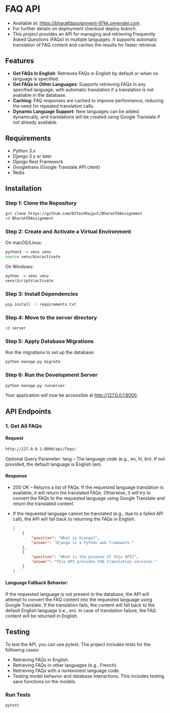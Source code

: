 # FAQ API

- Available at: https://bharatfdassignment-97kk.onrender.com .
- For further details on deployment checkout deploy branch.
- This project provides an API for managing and retrieving Frequently Asked Questions (FAQs) in multiple languages. It supports automatic translation of FAQ content and caches the results for faster retrieval.

## Features

- **Get FAQs in English**: Retrieves FAQs in English by default or when no language is specified.
- **Get FAQs in Other Languages**: Supports retrieving FAQs in any specified language, with automatic translation if a translation is not available in the database.
- **Caching**: FAQ responses are cached to improve performance, reducing the need for repeated translation calls.
- **Dynamic Language Support**: New languages can be added dynamically, and translations will be created using Google Translate if not already available.

## Requirements

- Python 3.x
- Django 3.x or later
- Django Rest Framework
- Googletrans (Google Translate API client)
- Redis 

## Installation

### Step 1: Clone the Repository

  ```bash
  git clone https://github.com/02YashRajput/BharatFDAssignment
  cd BharatFDAssignment
  ```
### Step 2: Create and Activate a Virtual Environment
On macOS/Linux:

```bash
python3 -m venv venv
source venv/bin/activate
```
On Windows:

```bash
python -m venv venv
venv\Scripts\activate
```

### Step 3: Install Dependencies

```bash
pip install -r requirements.txt
```

### Step 4: Move to the server directory

```bash
cd server
```

### Step 5: Apply Database Migrations
Run the migrations to set up the database:

```bash
python manage.py migrate
```

### Step 6: Run the Development Server

```bash
python manage.py runserver
```
Your application will now be accessible at http://127.0.0.1:8000.

## API Endpoints
### 1. Get All FAQs
#### Request
```bash
http://127.0.0.1:8000/api/faqs/ 
```
Optional Query Parameter: lang – The language code (e.g., en, hi, bn). If not provided, the default language is English (en).

#### Response
- 200 OK – Returns a list of FAQs. If the requested language translation is available, it will return the translated FAQs. Otherwise, it will try to convert the FAQs to the requested language using Google Translate and return the translated content.
- If the requested language cannot be translated (e.g., due to a failed API call), the API will fall back to returning the FAQs in English.



  ```json
  [
      {
          "question": "What is Django?",
          "answer": "Django is a Python web framework."
      },
      {
          "question": "What is the purpose of this API?",
          "answer": "This API provides FAQ translation services."
      }
  ]
  ```
#### Language Fallback Behavior:

If the requested language is not present in the database, the API will attempt to convert the FAQ content into the requested language using Google Translate. If the translation fails, the content will fall back to the default English language (i.e., en). In case of translation failure, the FAQ content will be returned in English.

## Testing

To test the API, you can use pytest. The project includes tests for the following cases:

- Retrieving FAQs in English.
- Retrieving FAQs in other languages (e.g., French).
- Retrieving FAQs with a nonexistent language code.
- Testing model behavior and database interactions. This includes testing save functions on the models.

### Run Tests

```bash
pytest
```

